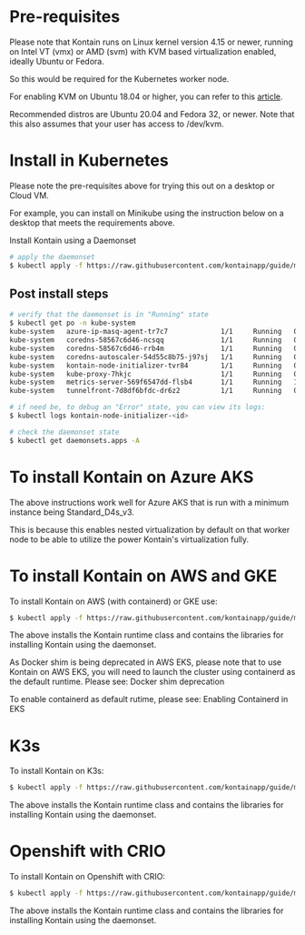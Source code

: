 # Pre-requisites
Please note that Kontain runs on Linux kernel version 4.15 or newer, running on Intel VT (vmx) or AMD (svm) with KVM based virtualization enabled, ideally Ubuntu or Fedora.

So this would be required for the Kubernetes worker node.

For enabling KVM on Ubuntu 18.04 or higher, you can refer to this [article](https://linuxize.com/post/how-to-install-kvm-on-ubuntu-18-04/).

Recommended distros are Ubuntu 20.04 and Fedora 32, or newer. Note that this also assumes that your user has access to /dev/kvm.

# Install in Kubernetes
Please note the pre-requisites above for trying this out on a desktop or Cloud VM.

For example, you can install on Minikube using the instruction below on a desktop that meets the requirements above.

Install Kontain using a Daemonset
```bash
# apply the daemonset
$ kubectl apply -f https://raw.githubusercontent.com/kontainapp/guide/main/_k8s/kustomize_outputs/km.yaml
```

## Post install steps
```bash
# verify that the daemonset is in "Running" state
$ kubectl get po -n kube-system
kube-system   azure-ip-masq-agent-tr7c7             1/1     Running   0          37m
kube-system   coredns-58567c6d46-ncsqq              1/1     Running   0          38m
kube-system   coredns-58567c6d46-rrb4m              1/1     Running   0          36m
kube-system   coredns-autoscaler-54d55c8b75-j97sj   1/1     Running   0          38m
kube-system   kontain-node-initializer-tvr84        1/1     Running   0          39s
kube-system   kube-proxy-7hkjc                      1/1     Running   0          37m
kube-system   metrics-server-569f6547dd-flsb4       1/1     Running   1          38m
kube-system   tunnelfront-7d8df6bfdc-dr6z2          1/1     Running   0          38m

# if need be, to debug an "Error" state, you can view its logs:
$ kubectl logs kontain-node-initializer-<id>

# check the daemonset state
$ kubectl get daemonsets.apps -A
```

# To install Kontain on Azure AKS
The above instructions work well for Azure AKS that is run with a minimum instance being Standard_D4s_v3.

This is because this enables nested virtualization by default on that worker node to be able to utilize the power Kontain's virtualization fully.

# To install Kontain on AWS and GKE
To install Kontain on AWS (with containerd) or GKE use:

```bash
$ kubectl apply -f https://raw.githubusercontent.com/kontainapp/guide/main/_k8s/kustomize_outputs/kkm.yaml
```

The above installs the Kontain runtime class and contains the libraries for installing Kontain using the daemonset.

As Docker shim is being deprecated in AWS EKS, please note that to use Kontain on AWS EKS, you will need to launch the cluster using containerd as the default runtime. Please see: Docker shim deprecation

To enable containerd as default rutime, please see: Enabling Containerd in EKS

# K3s
To install Kontain on K3s:

```bash
$ kubectl apply -f https://raw.githubusercontent.com/kontainapp/guide/main/_k8s/kustomize_outputs/k3s.yaml
```

The above installs the Kontain runtime class and contains the libraries for installing Kontain using the daemonset.


# Openshift with CRIO
To install Kontain on Openshift with CRIO:

```bash
$ kubectl apply -f https://raw.githubusercontent.com/kontainapp/guide/main/_k8s/kustomize_outputs/km-crio.yaml
```

The above installs the Kontain runtime class and contains the libraries for installing Kontain using the daemonset.
